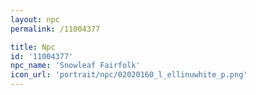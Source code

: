 ```yaml
---
layout: npc
permalink: /11004377

title: Npc
id: '11004377'
npc_name: 'Snowleaf Fairfolk'
icon_url: 'portrait/npc/02020160_l_ellinuwhite_p.png'
---
```

